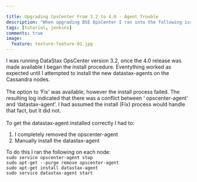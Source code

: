 ```yaml
---

title: Upgrading CpsCenter From 3.2 to 4.0 - Agent Trouble
description: "When upgrading DSE OpsCenter I ran into the following issue"
tags: [tutorial, jenkins]
comments: true
image:
  feature: texture-feature-01.jpg
---
```


I was running  DataStax OpsCenter version 3.2, once the 4.0 release was made available I began the install procedure. Eventything worked as expected until I attempted to install the new datastax-agents on the Cassandra nodes.<br><br>
The option to ‘Fix’ was available, however the install process failed. The resulting log indicated that there was a conflict between ‘ opscenter-agent’ and ‘datastax-agent’. I had assumed the install (Fix) process would handle that fact, but it did not.<br><br>
To get the datastax-agent installed correctly I had to:

1. I completely removed the opscenter-agent
2. Manually install the datastax-agent


To do this I ran the following on each node:  
````sudo service opscenter-agent stop````  
````sudo apt-get --purge remove opscenter-agent````  
````sudo apt-get install datastax-agent````  
````sudo service datastax-agent start````
